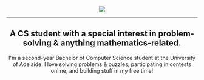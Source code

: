 <p align="center">
  <a href="https://git.io/typing-svg">
    <img src="https://readme-typing-svg.demolab.com?font=Pacifico&size=30&duration=3000&pause=20&color=000000&center=true&vCenter=true&random=false&width=435&lines=Hi!%F0%9F%91%8B%F0%9F%8F%BE;This+is+Mahir%F0%9F%98%89;Welcome+to+my+awesome+github!" />
  </a>
</p>

---

<h2 align="center">A CS student with a special interest in problem-solving & anything mathematics-related.</h2>
<p align="center">
  I'm a second-year Bachelor of Computer Science student at the University of Adelaide. I love solving problems & puzzles, participating in contests online, and building stuff in my free time! 
</p>

